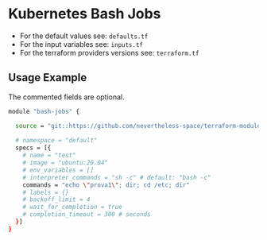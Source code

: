 # Kubernetes Bash Jobs

- For the default values see: `defaults.tf`
- For the input variables see: `inputs.tf`
- For the terraform providers versions see: `terraform.tf`

## Usage Example

The commented fields are optional.

```bash
module "bash-jobs" {

  source = "git::https://github.com/nevertheless-space/terraform-modules//kubernetes/jobs/bash"
  
  # namespace = "default"
  specs = [{
    # name = "test"
    # image = "ubuntu:20.04"
    # env_variables = []
    # interpreter_commands = "sh -c" # default: "bash -c"
    commands = "echo \"prova1\"; dir; cd /etc; dir"
    # labels = {}
    # backoff_limit = 4
    # wait_for_completion = true
    # completion_timeout = 300 # seconds
  }]
}
```
